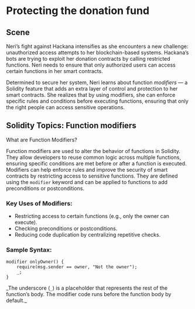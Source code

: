 # Protecting the donation fund

## Scene

Neri’s fight against Hackana intensifies as she encounters a new challenge: unauthorized access attempts to her blockchain-based systems. Hackana’s bots are trying to exploit her donation contracts by calling restricted functions. Neri needs to ensure that only authorized users can access certain functions in her smart contracts.

Determined to secure her system, Neri learns about function _modifiers_ — a Solidity feature that adds an extra layer of control and protection to her smart contracts. She realizes that by using modifiers, she can enforce specific rules and conditions before executing functions, ensuring that only the right people can access sensitive operations.

## Solidity Topics: Function modifiers

What are Function Modifiers?

Function modifiers are used to alter the behavior of functions in Solidity. They allow developers to reuse common logic across multiple functions, ensuring specific conditions are met before or after a function is executed. Modifiers can help enforce rules and improve the security of smart contracts by restricting access to sensitive functions. They are defined using the `modifier` keyword and can be applied to functions to add preconditions or postconditions.

### Key Uses of Modifiers:

- Restricting access to certain functions (e.g., only the owner can execute).
- Checking preconditions or postconditions.
- Reducing code duplication by centralizing repetitive checks.

### Sample Syntax:

```solidity
modifier onlyOwner() {
    require(msg.sender == owner, "Not the owner");
    _;
}
```

_The underscore (`_`) is a placeholder that represents the rest of the function’s body. The modifier code runs before the function body by default.\_
